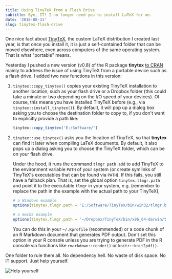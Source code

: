 ```yaml
---
title: Using TinyTeX from a Flash Drive
subtitle: Bye, IT! I no longer need you to install LaTeX for me.
date: '2018-08-31'
slug: tinytex-flash-drive
---
```


One nice fact about [TinyTeX](/tinytex/), the custom LaTeX distribution I created last year, is that once you install it, it is just a self-contained folder that can be moved elsewhere, even across computers of the same operating system. That is what "portable" means.

Yesterday I pushed a new version (v0.8) of the R package **tinytex** [to CRAN](https://cran.rstudio.com/package=tinytex) mainly to address the issue of using TinyTeX from a portable device such as a flash drive. I added two new functions in this version:

1. `tinytex::copy_tinytex()` copies your existing TinyTeX installation to another location, such as your flash drive or a Dropbox folder (this could take a minute or two depending on the I/O speed of your devices). Of course, this means you have installed TinyTeX before (e.g., via `tinytex::install_tinytex()`). By default, it will pop up a dialog box asking you to choose the destination folder to copy to, if you don't want to explicitly provide a path like:

    ```r
    tinytex::copy_tinytex('E:/Software/')
    ```

1. `tinytex::use_tinytex()` asks you the location of TinyTeX, so that **tinytex** can find it later when compiling LaTeX documents. By default, it also pops up a dialog asking you to choose the TinyTeX folder, which can be on your flash drive.

    Under the hood, it runs the command `tlmgr path add` to add TinyTeX to the environment variable `PATH` of your system (or create symlinks of TinyTeX's executables that can be found via `PATH`). If this fails, you still have a fallback plan. That is, set the global option `tinytex.tlmgr.path` and point it to the executable `tlmgr` in your system, e.g. (remember to replace the path in the example with the actual path to your TinyTeX),

    ```r
    # a Windows example
    options(tinytex.tlmgr.path = 'E:/Software/TinyTeX/bin/win32/tlmgr.bat')
    
    # a macOS example
    options(tinytex.tlmgr.path = '~/Dropbox/TinyTeX/bin/x86_64-darwin/tlmgr')
    ```

    You can do this in your `~/.Rprofile` (recommended) or a code chunk of an R Markdown document that generates PDF output. Don't set this option in your R console unless you are trying to generate PDF in the R console via functions like `rmarkdown::render()` or `knitr::knit2pdf()`.

One folder to rule them all. No dependency hell. No waste of disk space. No IT support. Just help yourself.

![Help yourself](https://slides.yihui.name/gif/car-transform.gif)
